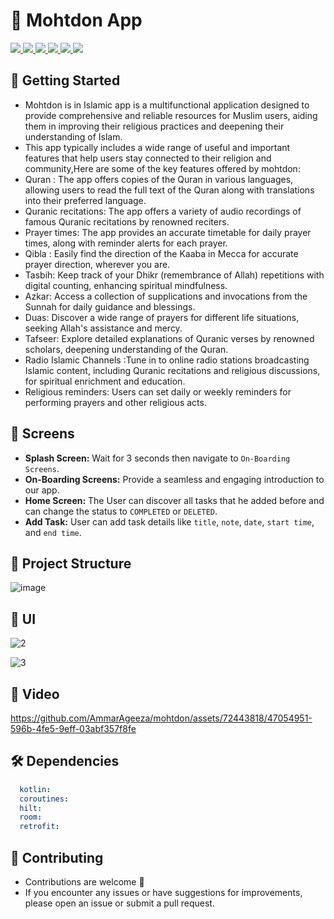 # 🕌 Mohtdon App

<div align="start">
     <a href="https://api.visitorbadge.io/api/visitors?path=mohtdon&label=People%20who%20visited%20this%20page&countColor=%23263759" target="_blank">
        <img src="https://api.visitorbadge.io/api/visitors?path=mohtdon&label=People%20who%20visited%20this%20page&countColor=%23263759" target="_blank" />
    </a>
    <a href="https://www.linkedin.com/in/ammar-ageeza-9031891b8/" target="_blank">
        <img src="https://img.shields.io/badge/LinkedIn-0077B5?style=for-the-badge&logo=linkedin&logoColor=white" target="_blank" />
    </a>
  <a href="mailto:ammarfathy516@gmail.com">
    <img src="https://img.shields.io/badge/Gmail-333333?style=for-the-badge&logo=gmail&logoColor=red" />
  </a>
    <a href="https://youtube.com/@ammarageeza91?si=bHNizIHn9dIL3jX7">
    <img src="https://img.shields.io/badge/Youtube-red?style=for-the-badge&logo=youtube&logoColor=white" />
  </a>
     <a href="https://mostaql.com/u/ammarageeza/portfolio">
    <img src="https://img.shields.io/badge/Portfolio-0077B5?style=for-the-badge&logoColor=white" />
  </a>
     </a>
     <a href="https://t.me/ammarageeza">
    <img src="https://img.shields.io/badge/Telegram-0077B5?style=for-the-badge&logo=telegram&logoColor=white" />
  </a>
</div>

## 🚀 Getting Started
- Mohtdon is in Islamic app is a multifunctional application designed to provide comprehensive and reliable resources for Muslim users, aiding them in improving their religious practices and deepening their understanding of Islam.
- This app typically includes a wide range of useful and important features that help users stay connected to their religion and community,Here are some of the key features offered by mohtdon:
- Quran : The app offers copies of the Quran in various languages, allowing users to read the full text of the Quran along with translations into their preferred language.
- Quranic recitations: The app offers a variety of audio recordings of famous Quranic recitations by renowned reciters.
- Prayer times: The app provides an accurate timetable for daily prayer times, along with reminder alerts for each prayer.
- Qibla : Easily find the direction of the Kaaba in Mecca for accurate prayer direction, wherever you are.
- Tasbih: Keep track of your Dhikr (remembrance of Allah) repetitions with digital counting, enhancing spiritual mindfulness.
- Azkar: Access a collection of supplications and invocations from the Sunnah for daily guidance and blessings.
- Duas: Discover a wide range of prayers for different life situations, seeking Allah's assistance and mercy.
- Tafseer: Explore detailed explanations of Quranic verses by renowned scholars, deepening understanding of the Quran.
- Radio Islamic Channels :Tune in to online radio stations broadcasting Islamic content, including Quranic recitations and religious discussions, for spiritual enrichment and education.
- Religious reminders: Users can set daily or weekly reminders for performing prayers and other religious acts.

## 🤳 Screens

- **Splash Screen:** Wait for 3 seconds then navigate to `On-Boarding Screens`. 
- **On-Boarding Screens:** Provide a seamless and engaging introduction to our app.
- **Home Screen:** The User can discover all tasks that he added before and can change the status to `COMPLETED` or `DELETED`.
- **Add Task:** User can add task details like `title`, `note`, `date`, `start time`, and `end time`.

## 📁 Project Structure

![image](https://github.com/AmmarAgeeza/mohtdon/assets/72443818/6bf5b32f-abb6-4a88-b96c-e67133dc7618)

## 📱 UI

![2](https://github.com/AmmarAgeeza/mohtdon/assets/72443818/bd589d06-bb71-4010-9899-709ead2d9545)

![3](https://github.com/AmmarAgeeza/mohtdon/assets/72443818/a0583e2a-5a9e-4852-ac85-1bd9ec0d312b)

## 🎥 Video

https://github.com/AmmarAgeeza/mohtdon/assets/72443818/47054951-596b-4fe5-9eff-03abf357f8fe

## 🛠 Dependencies

```pubspec.yaml
  kotlin:
  coroutines:
  hilt:
  room:
  retrofit:
```

## 🚨 Contributing

- Contributions are welcome 💜
- If you encounter any issues or have suggestions for improvements, please open an issue or submit a pull request.


